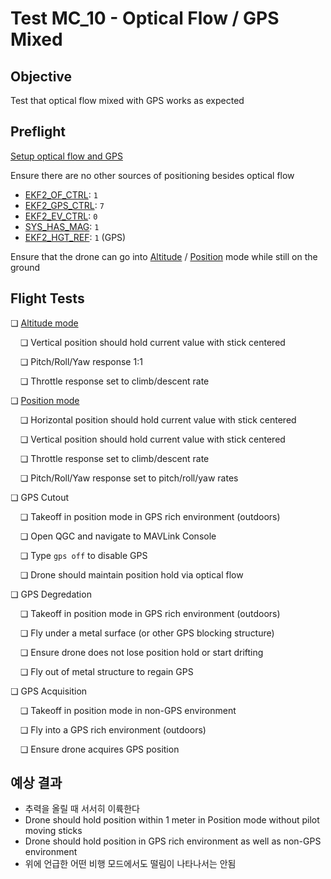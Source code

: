 # Test MC_10 - Optical Flow / GPS Mixed

## Objective

Test that optical flow mixed with GPS works as expected

## Preflight

[Setup optical flow and GPS](../sensor/optical_flow.md)

Ensure there are no other sources of positioning besides optical flow

- [EKF2_OF_CTRL](../advanced_config/parameter_reference.md#EKF2_OF_CTRL): `1`
- [EKF2_GPS_CTRL](../advanced_config/parameter_reference.md#EKF2_GPS_CTRL): `7`
- [EKF2_EV_CTRL](../advanced_config/parameter_reference.md#EKF2_EV_CTRL): `0`
- [SYS_HAS_MAG](../advanced_config/parameter_reference.md#SYS_HAS_MAG): `1`
- [EKF2_HGT_REF](../advanced_config/parameter_reference.md#EKF2_HGT_REF): `1` (GPS)

Ensure that the drone can go into [Altitude](../flight_modes_mc/altitude.md) / [Position](../flight_modes_mc/position.md) mode while still on the ground

## Flight Tests

❏ [Altitude mode](../flight_modes_mc/altitude.md)

&nbsp;&nbsp;&nbsp;&nbsp;❏ Vertical position should hold current value with stick centered

&nbsp;&nbsp;&nbsp;&nbsp;❏ Pitch/Roll/Yaw response 1:1

&nbsp;&nbsp;&nbsp;&nbsp;❏ Throttle response set to climb/descent rate

❏ [Position mode](../flight_modes_mc/position.md)

&nbsp;&nbsp;&nbsp;&nbsp;❏ Horizontal position should hold current value with stick centered

&nbsp;&nbsp;&nbsp;&nbsp;❏ Vertical position should hold current value with stick centered

&nbsp;&nbsp;&nbsp;&nbsp;❏ Throttle response set to climb/descent rate

&nbsp;&nbsp;&nbsp;&nbsp;❏ Pitch/Roll/Yaw response set to pitch/roll/yaw rates

❏ GPS Cutout

&nbsp;&nbsp;&nbsp;&nbsp;❏ Takeoff in position mode in GPS rich environment (outdoors)

&nbsp;&nbsp;&nbsp;&nbsp;❏ Open QGC and navigate to MAVLink Console

&nbsp;&nbsp;&nbsp;&nbsp;❏ Type `gps off` to disable GPS

&nbsp;&nbsp;&nbsp;&nbsp;❏ Drone should maintain position hold via optical flow

❏ GPS Degredation

&nbsp;&nbsp;&nbsp;&nbsp;❏ Takeoff in position mode in GPS rich environment (outdoors)

&nbsp;&nbsp;&nbsp;&nbsp;❏ Fly under a metal surface (or other GPS blocking structure)

&nbsp;&nbsp;&nbsp;&nbsp;❏ Ensure drone does not lose position hold or start drifting

&nbsp;&nbsp;&nbsp;&nbsp;❏ Fly out of metal structure to regain GPS

❏ GPS Acquisition

&nbsp;&nbsp;&nbsp;&nbsp;❏ Takeoff in position mode in non-GPS environment

&nbsp;&nbsp;&nbsp;&nbsp;❏ Fly into a GPS rich environment (outdoors)

&nbsp;&nbsp;&nbsp;&nbsp;❏ Ensure drone acquires GPS position

## 예상 결과

- 추력을 올릴 때 서서히 이륙한다
- Drone should hold position within 1 meter in Position mode without pilot moving sticks
- Drone should hold position in GPS rich environment as well as non-GPS environment
- 위에 언급한 어떤 비행 모드에서도 떨림이 나타나서는 안됨
